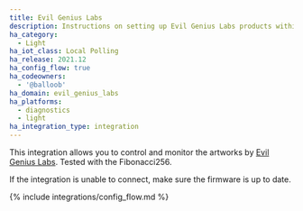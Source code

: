 ```yaml
---
title: Evil Genius Labs
description: Instructions on setting up Evil Genius Labs products within Home Assistant.
ha_category:
  - Light
ha_iot_class: Local Polling
ha_release: 2021.12
ha_config_flow: true
ha_codeowners:
  - '@balloob'
ha_domain: evil_genius_labs
ha_platforms:
  - diagnostics
  - light
ha_integration_type: integration
---
```


This integration allows you to control and monitor the artworks by [Evil Genius Labs](https://www.evilgeniuslabs.org/). Tested with the Fibonacci256.

If the integration is unable to connect, make sure the firmware is up to date.

{% include integrations/config_flow.md %}
